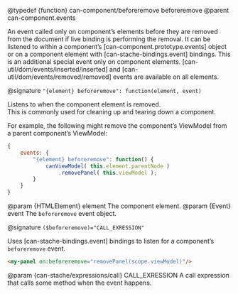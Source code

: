 @typedef {function} can-component/beforeremove beforeremove
@parent can-component.events

An event called only on component’s elements before they are removed from the
document if live binding is performing the removal. It can be listened to
within a component’s [can-component.prototype.events] object or on a component
element with [can-stache-bindings.event] bindings.  This is an additional
special event only on component elements.  [can-util/dom/events/inserted/inserted]
and [can-util/dom/events/removed/removed] events are available on all elements.

@signature `"{element} beforeremove": function(element, event)`

Listens to when the component element is removed.  
This is commonly used for cleaning up and tearing down a component.

For example, the following might remove the component’s ViewModel
from a parent component’s ViewModel:

```js
{
	events: {
		"{element} beforeremove": function() {
			canViewModel( this.element.parentNode )
				.removePanel( this.viewModel );
		}
	}
}
```

  @param {HTMLElement} element The component element.
  @param {Event} event The `beforeremove` event object.

@signature `($beforeremove)="CALL_EXRESSION"`

Uses [can-stache-bindings.event] bindings to listen for a component’s
`beforeremove` event.

```html
<my-panel on:beforeremove="removePanel(scope.viewModel)"/>
```

  @param {can-stache/expressions/call} CALL_EXRESSION A call expression that calls some method when the event happens.
